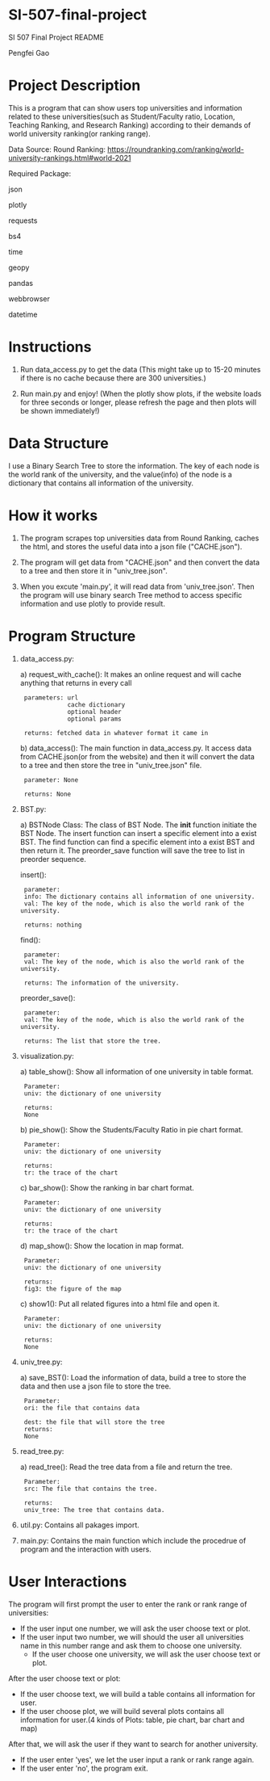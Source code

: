 # SI-507-final-project

SI 507 Final Project README

Pengfei Gao


# Project Description
This is a program that can show users top universities and information related to
these universities(such as Student/Faculty ratio, Location, Teaching Ranking, and
Research Ranking) according to their demands of world university ranking(or ranking
range).

Data Source:
Round Ranking: https://roundranking.com/ranking/world-university-rankings.html#world-2021

Required Package:

json

plotly

requests

bs4

time

geopy

pandas

webbrowser

datetime

# Instructions

1) Run data_access.py to get the data (This might take up to 15-20 minutes if there is no cache because there are 300 universities.)

2) Run main.py and enjoy! (When the plotly show plots, if the website loads for three seconds or longer, please refresh the page and then plots will be shown immediately!)

# Data Structure
I use a Binary Search Tree to store the information. The key of each node is the world rank of the university, and the value(info) of the node is a dictionary that contains all information of the university.
# How it works

1) The program scrapes top universities data from Round Ranking, caches the html, and stores the useful data into a json file ("CACHE.json").

2) The program will get data from "CACHE.json" and then convert the data to a tree and then store it in "univ_tree.json".

3) When you excute 'main.py', it will read data from 'univ_tree.json'. Then the program will use binary search Tree method to access specific information and use plotly to provide result.

# Program Structure 

1) data_access.py:

    a) request_with_cache(): It makes an online request and will cache anything that returns in every call

        parameters: url
                    cache dictionary
                    optional header
                    optional params
        
        returns: fetched data in whatever format it came in
        
    b) data_access(): The main function in data_access.py. It access data from CACHE.json(or from the website) and then it will convert the data to a tree and then store the tree in "univ_tree.json" file.

        parameter: None
        
        returns: None

2) BST.py:

    a) BSTNode Class: The class of BST Node. The __init__ function initiate the BST Node. The insert function can insert a specific element into a exist BST. The find function can find a specific element into a exist BST and then return it. The preorder_save function will save the tree to list in preorder sequence.

    insert():    
        
        parameter: 
        info: The dictionary contains all information of one university.
        val: The key of the node, which is also the world rank of the university.
        
        returns: nothing
    find():

        parameter:
        val: The key of the node, which is also the world rank of the university.

        returns: The information of the university.
    preorder_save():

        parameter:
        val: The key of the node, which is also the world rank of the university.

        returns: The list that store the tree.
        
3) visualization.py:

    a) table_show(): Show all information of one university in table format.
        
        Parameter: 
        univ: the dictionary of one university

        returns:
        None
    b) pie_show(): Show the Students/Faculty Ratio in pie chart format.
        
        Parameter: 
        univ: the dictionary of one university

        returns:
        tr: the trace of the chart
    c) bar_show(): Show the ranking in bar chart format.
        
        Parameter: 
        univ: the dictionary of one university

        returns:
        tr: the trace of the chart    
    d) map_show(): Show the location in map format.
        
        Parameter: 
        univ: the dictionary of one university

        returns:
        fig3: the figure of the map 
    c) show1(): Put all related figures into a html file and open it.

        Parameter: 
        univ: the dictionary of one university

        returns:
        None

4) univ_tree.py:

    a) save_BST(): Load the information of data, build a tree to store the data and then use a json file to store the tree.
        
        Parameter: 
        ori: the file that contains data

        dest: the file that will store the tree
        returns:
        None
5) read_tree.py:

    a) read_tree(): Read the tree data from a file and return the tree.

        Parameter:
        src: The file that contains the tree.

        returns:
        univ_tree: The tree that contains data.
6) util.py: Contains all pakages import.

7) main.py: Contains the main function which include the procedrue of program and the interaction with users.

# User Interactions

The program will first prompt the user to enter the rank or rank range of universities:
  - If the user input one number, we will ask the user choose text or plot.
  - If the user input two number, we will should the user all universities name in this number range and ask them to choose one university.
    - If the user choose one university, we will ask the user choose text or plot.

After the user choose text or plot:
- If the user choose text, we will build a table contains all information for user.
- If the user choose plot, we will build several plots contains all information for user.(4 kinds of Plots: table, pie chart, bar chart and map)

After that, we will ask the user if they want to search for another university.
- If the user enter 'yes', we let the user input a rank or rank range again.
- If the user enter 'no', the program exit.
